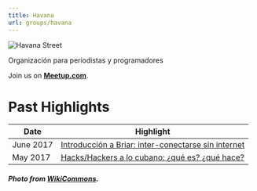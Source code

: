```yaml
---
title: Havana
url: groups/havana
---
```


![Havana Street](https://upload.wikimedia.org/wikipedia/commons/6/6f/Havana%2C_Cuba_Street_Life.jpg)

Organización para periodistas y programadores

Join us on **[Meetup.com](https://www.meetup.com/Periodistas-y-programadores-Habana/)**. 

# Past Highlights

| **Date**  | **Highlight** |  
|-----------|---------------|  
| June 2017 | [Introducción a Briar: inter-conectarse sin internet](https://www.meetup.com/Periodistas-y-programadores-Habana/events/240920077/) |
| May 2017 | [Hacks/Hackers a lo cubano: ¿qué es? ¿qué hace?](https://www.meetup.com/Periodistas-y-programadores-Habana/events/240211416/) |   

##### Photo from [WikiCommons](wikicommons.org).
